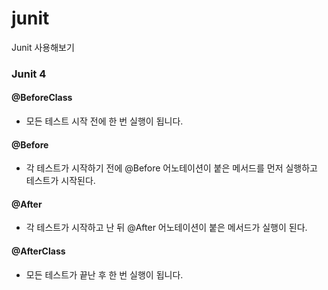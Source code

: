 # junit
Junit 사용해보기


### Junit 4

#### @BeforeClass
 - 모든 테스트 시작 전에 한 번 실행이 됩니다.

#### @Before
- 각 테스트가 시작하기 전에 @Before 어노테이션이 붙은 메서드를 먼저 실행하고 테스트가 시작된다.

#### @After
-  각 테스트가 시작하고 난 뒤 @After 어노테이션이 붙은 메서드가 실행이 된다.

#### @AfterClass
 - 모든 테스트가 끝난 후 한 번 실행이 됩니다.

